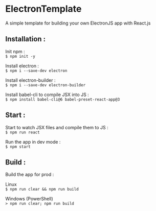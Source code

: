 # ElectronTemplate

A simple template for building your own ElectronJS app with React.js

## Installation :

Init npm : \
`$ npm init -y`

Install electron : \
`$ npm i --save-dev electron`

Install electron-builder : \
`$ npm i --save-dev electron-builder`

Install babel-cli to compile JSX into JS : \
`$ npm install babel-cli@6 babel-preset-react-app@3`

## Start :

Start to watch JSX files and compile them to JS : \
`$ npm run react`

Run the app in dev mode : \
`$ npm start`

## Build :

Build the app for prod :

Linux \
`$ npm run clear && npm run build`

Windows (PowerShell) \
`> npm run clear; npm run build`
